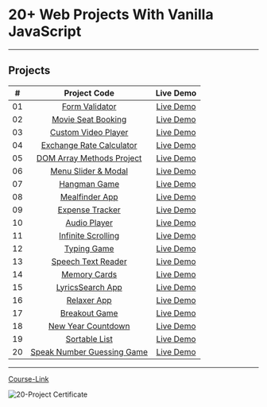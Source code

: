# 20+ Web Projects With Vanilla JavaScript

---

## Projects

|  #  |                          Project Code                           |   Live Demo   |
| :-: | :-------------------------------------------------------------: | :-----------: |
| 01  |         [Form Validator](./Projects/01-Form-Validator/)         | [Live Demo](https://saberali1789.github.io/20-js-projects/01-Form-Validator/index.html) |
| 02  |     [Movie Seat Booking](./Projects/02-Movie-Seat-Booking/)     | [Live Demo](https://saberali1789.github.io/20-js-projects/02-Movie-Seat-Booking/index.html) |
| 03  |    [Custom Video Player](./Projects/03-Custom-Video-Player/)    | [Live Demo](https://saberali1789.github.io/20-js-projects/03-Custom-Video-Player/index.html) |
| 04  |    [Exchange Rate Calculator](./Projects/04-Exchange-Rate/)     | [Live Demo](https://saberali1789.github.io/20-js-projects/04-Exchange-Rate/index.html) |
| 05  |  [DOM Array Methods Project](./Projects/05-DOM-Array-Methods/)  | [Live Demo](https://saberali1789.github.io/20-js-projects/05-DOM-Array-Methods/index.html) |
| 06  |     [Menu Slider & Modal](./Projects/06-Modal-Menu-Slider/)     | [Live Demo](https://saberali1789.github.io/20-js-projects/06-Modal-Menu-Slider/index.html) |
| 07  |             [Hangman Game](./Projects/07-Hangman/)              | [Live Demo](https://saberali1789.github.io/20-js-projects/07-Hangman/index.html) |
| 08  |          [Mealfinder App](./Projects/08-Meal-Finder/)           | [Live Demo](https://saberali1789.github.io/20-js-projects/08-Meal-Finder/index.html) |
| 09  |        [Expense Tracker](./Projects/09-Expense-Tracker/)        | [Live Demo](https://saberali1789.github.io/20-js-projects/09-Expense-Tracker/index.html) |
| 10  |           [Audio Player](./Projects/10-Audio-Player/)           | [Live Demo](https://saberali1789.github.io/20-js-projects/10-Audio-Player/index.html) |
| 11  |     [Infinite Scrolling](./Projects/11-Infinite-Scrolling/)     | [Live Demo](https://saberali1789.github.io/20-js-projects/11-Infinite-Scrolling/index.html) |
| 12  |             [Typing Game](./Projects/12-Type-Race/)             | [Live Demo](https://saberali1789.github.io/20-js-projects/12-Type-Race/index.html) |
| 13  |     [Speech Text Reader](./Projects/13-Speech-Text-Reader/)     | [Live Demo](https://saberali1789.github.io/20-js-projects/13-Speech-Text-Reader/index.html) |
| 14  |           [Memory Cards](./Projects/14-Memory-Cards/)           | [Live Demo](https://saberali1789.github.io/20-js-projects/14-Memory-Cards/index.html) |
| 15  |        [LyricsSearch App](./Projects/15-Lyrics-Search/)         | [Live Demo](https://saberali1789.github.io/20-js-projects/15-Lyrics-Search/index.html) |
| 16  |              [Relaxer App](./Projects/16-Relaxer/)              | [Live Demo](https://saberali1789.github.io/20-js-projects/16-Relaxer/index.html) |
| 17  |            [Breakout Game](./Projects/17-Breakout/)             | [Live Demo](https://saberali1789.github.io/20-js-projects/17-Breakout/index.html) |
| 18  |     [New Year Countdown](./Projects/18-New-Year-Countdown/)     | [Live Demo](https://saberali1789.github.io/20-js-projects/18-New-Year-Countdown/index.html) |
| 19  |          [Sortable List](./Projects/19-Sortable-List/)          | [Live Demo](https://saberali1789.github.io/20-js-projects/19-Sortable-List/index.html) |
| 20  | [Speak Number Guessing Game](./Projects/20-Speak-Number-Guess/) | [Live Demo](https://saberali1789.github.io/20-js-projects/20-Speak-Number-Guess/index.html) |

---

[Course-Link](https://www.udemy.com/course/web-projects-with-vanilla-javascript/)<br>


![20-Project Certificate](https://github.com/saberali1789/Kalbonyan-Elmarsos/assets/78509035/521d7c2a-a1d0-45d5-96c0-e69b254e688d)
